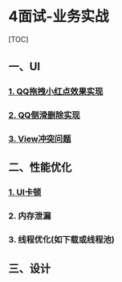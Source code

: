 # 4面试-业务实战

[TOC]

## 一、UI

### [1. QQ拖拽小红点效果实现](../08业务实战/1QQ拖拽小红点效果实现.md)

### [2. QQ侧滑删除实现](../08业务实战/2QQ侧滑删除实现.md)

### [3. View冲突问题](../08业务实战/3View冲突问题.md)



## 二、性能优化

### [1. UI卡顿](../08业务实战/51UI卡顿.md)

### 2. 内存泄漏

### 3. 线程优化(如下载或线程池)





## 三、设计

